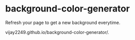 # background-color-generator

Refresh your page to get a new background everytime.

vijay2249.github.io/background-color-generator/.
